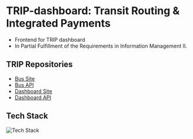 # TRIP-dashboard: Transit Routing & Integrated Payments

- Frontend for TRIP dashboard
- In Partial Fulfillment of the Requirements in Information Management II.

## TRIP Repositories

- [Bus Site](https://github.com/gian-gg/TRIP-bus)
- [Bus API](https://github.com/Ehmann37/TRIP-bus-api)
- [Dashboard Site](https://github.com/gian-gg/TRIP-dashboard)
- [Dashboard API](https://github.com/Ehmann37/TRIP-dashboard-api)

## Tech Stack

![Tech Stack](https://skills-icons.vercel.app/api/icons?i=react,ts,vite,axios,tailwind,shadcnui,lucide)
